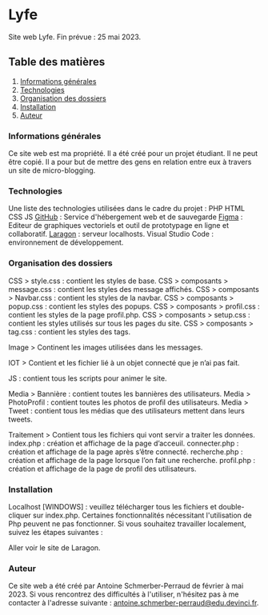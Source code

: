 # Lyfe
Site web Lyfe. Fin prévue : 25 mai 2023.
 
## Table des matières

1. [Informations générales](#information_générales)
2. [Technologies](#technologies)
3. [Organisation des dossiers](#Organisation_des_dossiers)
4. [Installation](#installation)
5. [Auteur](#auteur)

 
### Informations générales

Ce site web est ma propriété. Il a été créé pour un projet étudiant. Il ne peut être copié. Il a pour but de mettre des gens en relation entre eux à travers un site de micro-blogging.

### Technologies

Une liste des technologies utilisées dans le cadre du projet :
PHP
HTML
CSS
JS
[GitHub](https://github.com/)  : Service d'hébergement web et de sauvegarde
[Figma](https://www.figma.com/)  : Editeur de graphiques vectoriels et outil de prototypage en ligne et collaboratif.
[Laragon](https://laragon.org/) : serveur localhosts.
Visual Studio Code : environnement de développement.

 

### Organisation des dossiers

CSS > style.css : contient les styles de base.
CSS > composants > message.css : contient les styles des message affichés.
CSS > composants > Navbar.css : contient les styles de la navbar.
CSS > composants > popup.css : contient les styles des popups.
CSS > composants > profil.css : contient les styles de la page profil.php.
CSS > composants > setup.css : contient les styles utilisés sur tous les pages du site.
CSS > composants > tag.css : contient les styles des tags.

Image > Continent les images utilisées dans les messages.

IOT > Contient et les fichier lié à un objet connecté que je n’ai pas fait.

JS : contient tous les scripts pour animer le site.

Media > Bannière : contient toutes les bannières des utilisateurs.
Media > PhotoProfil : contient toutes les photos de profil des utilisateurs.
Media > Tweet : contient tous les médias que des utilisateurs mettent dans leurs tweets.

Traitement > Contient tous les fichiers qui vont servir a traiter les données.
index.php : création et affichage de la page d’acceuil.
connecter.php : création et affichage de la page après s’être connecté.
recherche.php : création et affichage de la page lorsque l’on fait une recherche.
profil.php : création et affichage de la page de profil des utilisateurs.



### Installation

Localhost [WINDOWS] : veuillez télécharger tous les fichiers et double-cliquer sur index.php. Certaines fonctionnalités nécessitant l'utilisation de Php peuvent ne pas fonctionner. Si vous souhaitez travailler localement, suivez les étapes suivantes :

Aller voir le site de Laragon.

### Auteur

Ce site web a été créé par Antoine Schmerber-Perraud de février à mai 2023. Si vous rencontrez des difficultés à l'utiliser, n'hésitez pas à me contacter à l'adresse suivante : antoine.schmerber-perraud@edu.devinci.fr.
